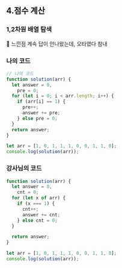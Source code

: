 ## 4.점수 계산

### 1,2차원 배열 탐색

📌 느낀점
계속 답이 안나왔는데, 오타였다 참내

### 나의 코드

```js
// 나의 코드
function solution(arr) {
  let answer = 0,
    pre = 0;
  for (let i = 0; i < arr.length; i++) {
    if (arr[i] == 1) {
      pre++;
      answer += pre;
    } else pre = 0;
  }
  return answer;
}

let arr = [1, 0, 1, 1, 1, 0, 0, 1, 1, 0];
console.log(solution(arr));
```

### 강사님의 코드

```js
function solution(arr) {
  let answer = 0,
    cnt = 0;
  for (let x of arr) {
    if (x === 1) {
      cnt++;
      answer += cnt;
    } else cnt = 0;
  }

  return answer;
}

let arr = [1, 0, 1, 1, 1, 0, 0, 1, 1, 0];
console.log(solution(arr));
```

